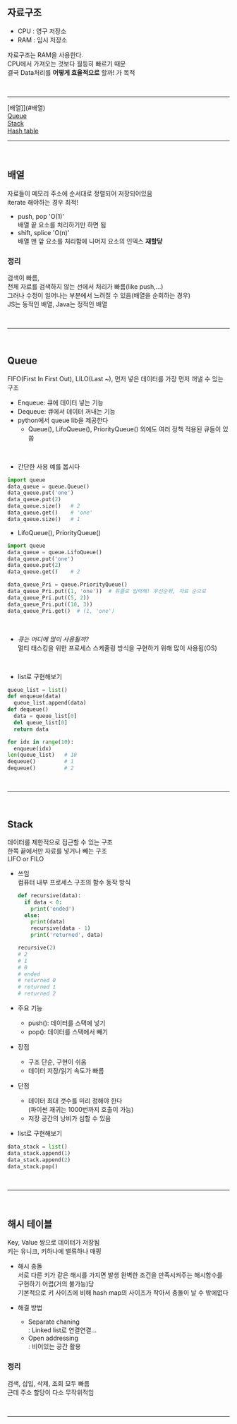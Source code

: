 ## 자료구조
* CPU : 영구 저장소
* RAM : 임시 저장소   

자료구조는 RAM을 사용한다.   
CPU에서 가져오는 것보다 월등히 빠르기 때문   
결국 Data처리를 **어떻게 효율적으로** 할까! 가 목적

<br>

- - -

[배열]](#배열)   
[Queue](#Queue)   
[Stack](#Stack)   
[Hash table](#해시-테이블)   

----------------
<br>

## 배열
자료들이 메모리 주소에 순서대로 정렬되어 저장되어있음   
iterate 해야하는 경우 최적!

* push, pop 'O(1)'   
배열 끝 요소를 처리하기만 하면 됨
* shift, splice 'O(n)'   
배열 맨 앞 요소를 처리함에 나머지 요소의 인덱스 **재할당**

### **정리**
검색이 빠름,<br>
전체 자료를 검색하지 않는 선에서 처리가 빠름(like push,...)<br>
그러나 수정이 일어나는 부분에서 느려질 수 있음(배열을 순회하는 경우)<br>
JS는 동적인 배열, Java는 정적인 배열

<br>

--------------
<br>

## Queue
FIFO(First In First Out), LILO(Last ~), 먼저 넣은 데이터를 가장 먼저 꺼낼 수 있는 구조

* Enqueue: 큐에 데이터 넣는 기능
* Dequeue: 큐에서 데이터 꺼내는 기능
* python에서 queue lib을 제공한다
  * Queue(), LifoQueue(), PriorityQueue() 외에도 여러 정책 적용된 큐들이 있씀
<br>

  * 간단한 사용 예를 봅시다
  ```python
  import queue
  data_queue = queue.Queue()
  data_queue.put('one')
  data_queue.put(2)
  data_queue.size()   # 2
  data_queue.get()    # 'one'
  data_queue.size()   # 1
  ```

  * LifoQueue(), PriorityQueue()
  ```python
  import queue
  data_queue = queue.LifoQueue()
  data_queue.put('one')
  data_queue.put(2)
  data_queue.get()    # 2

  data_queue_Pri = queue.PriorityQueue()
  data_queue_Pri.put((1, 'one'))  # 튜플로 입력해! 우선순위, 자료 순으로
  data_queue_Pri.put((5, 2))
  data_queue_Pri.put((10, 3))
  data_queue_Pri.get()  # (1, 'one')
  ```
<br>

* *큐는 어디에 많이 사용될까?*   
멀티 태스킹을 위한 프로세스 스케줄링 방식을 구현하기 위해 많이 사용됨(OS)
<br>

* list로 구현해보기
```python
queue_list = list()
def enqueue(data)
  queue_list.append(data)
def dequeue()
  data = queue_list[0]
  del queue_list[0]
  return data

for idx in range(10):
  enqueue(idx)
len(queue_list)   # 10
dequeue()         # 1
dequeue()         # 2
```

<br>

--------------
<br>

## Stack
데이터를 제한적으로 접근할 수 있는 구조   
한쪽 끝에서만 자료를 넣거나 빼는 구조   
LIFO or FILO

* 쓰임   
  컴퓨터 내부 프로세스 구조의 함수 동작 방식
  ```python
  def recursive(data):
    if data < 0:
      print('ended')
    else:
      print(data)
      recursive(data - 1)
      print('returned', data)
  
  recursive(2)
  # 2
  # 1
  # 0
  # ended
  # returned 0
  # returned 1
  # returned 2
  ```

* 주요 기능

  * push(): 데이터를 스택에 넣기
  * pop(): 데이터를 스택에서 빼기

* 장점

  * 구조 단순, 구현이 쉬움
  * 데이터 저장/읽기 속도가 빠름

* 단점

  * 데이터 최대 갯수를 미리 정해야 한다   
    (파이썬 재귀는 1000번까지 호출이 가능)
  * 저장 공간의 낭비가 심할 수 있음   

* list로 구현해보기
```python
data_stack = list()
data_stack.append(1)
data_stack.append(2)
data_stack.pop()
```




<br>

--------------
<br>

## 해시 테이블
Key, Value 쌍으로 데이터가 저장됨   
키는 유니크, 키하나에 밸류하나 매핑   


* 해시 충돌   
서로 다른 키가 같은 해시를 가지면 발생
완벽한 조건을 만족시켜주는 해시함수를 구현하기 어렵(거의 불가능)당   
기본적으로 키 사이즈에 비해 hash map의 사이즈가 작아서 충돌이 날 수 밖에없다   

* 해결 방법
  * Separate chaning   
  : Linked list로 연결연결...
  * Open addressing   
  : 비어있는 공간 활용

### **정리**
검색, 삽입, 삭제, 조회 모두 빠름<br>
근데 주소 할당이 다소 무작위적임

<br>

----------------


<br><br><br><br><br>
-----------
